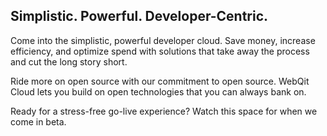 ## Simplistic. Powerful. Developer-Centric.

Come into the simplistic, powerful developer cloud. Save money, increase efficiency, and optimize spend with solutions that take away the process and cut the long story short.

Ride more on open source with our commitment to open source. WebQit Cloud lets you build on open technologies that you can always bank on.

Ready for a stress-free go-live experience? Watch this space for when we come in beta.